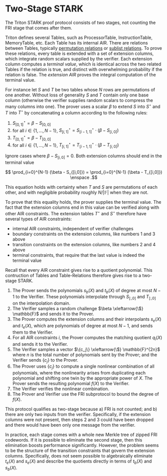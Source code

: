 # Two-Stage STARK

The Triton STARK proof protocol consists of two stages, not counting the FRI stage that comes after them.

Triton defines several Tables, such as ProcessorTable, InstructionTable, MemoryTable, etc. Each Table has its internal AIR. There are relations between Tables, typically [permutation relations](copy-constraints.md) or [sublist relations](evaluation-argument.md). To prove these relations, every table is extended with a set of extension columns, which integrate random scalars supplied by the verifier. Each extension column computes a *terminal value*, which is identical across the two related Tables if the relation is true, and distinct with overwhelming probability if the relation is false. The *extension AIR* proves the integral computation of the terminal value.

For instance let $S$ and $T$ be two tables whose $N$ rows are permutations of one another. Without loss of generality $S$ and $T$ contain only one base column (otherwise the verifier supplies random scalars to compress the many columns into one). The prover uses a scalar $\beta$ to extend $S$ into $S^\star$ and $T$ into $T^\star$ by concatenating a column according to the following rules:
 1. $S^\star_{[0,1]} = \beta - S_{[0,0]}$
 2. for all $i \in \{1, \ldots, N-1\}$, $S^\star_{[i,1]} = S^\star_{[i-1,1]} \cdot (\beta - S_{[i,0]})$
 3. $T^\star_{[0,1]} = \beta - T_{[0,0]}$
 2. for all $i \in \{1, \ldots, N-1\}$, $T^\star_{[i,1]} = T^\star_{[i-1,1]} \cdot (\beta - T_{[i,0]})$

 Ignore cases where $\beta - S_{[i,0]} = 0$. Both extension columns should end in the terminal value

$$ \prod_{i=0}^{N-1} (\beta - S_{[i,0]}) = \prod_{i=0}^{N-1} (\beta - T_{[i,0]}) \enspace .$$

This equation holds with certainty when $T$ and $S$ are permutations of each other, and with negligible probability roughly $N / |\mathbb{F}|$ when they are not.

To prove that this equality holds, the prover supplies the terminal value. The fact that the extension columns end in this value can be verified along with other AIR constraints. The extension tables $T^\star$ and $S^\star$ therefore have several types of AIR constraints:
 - internal AIR constraints, independent of verifier challenges
 - boundary constraints on the extension columns, like numbers 1 and 3 above
 - transition constraints on the extension columns, like numbers 2 and 4 above
 - terminal constraints, that require that the last value is indeed the terminal value

Recall that every AIR constraint gives rise to a quotient polynomial. This contruction of Tables and Table-Relations therefore gives rise to a two-stage STARK.

 1. The Prover sends the polynomials $s_b(X)$ and $t_b(X)$ of degree at most $N-1$ to the Verifier. These polynomials interpolate through $S_{[:,0]}$ and $T_{[:,0]}$ on the interpolation domain.
 2. The Verifier samples a random challenge $\beta \xleftarrow{\$} \mathbb{F}$ and sends it to the Prover.
 3. The Prover computes the extension columns and their interpolants $s_e(X)$ and $t_e(X)$, which are polynomials of degree at most $N-1$, and sends them to the Verifier.
 4. For all AIR constraints $i$, the Prover computes the matching quotient $q_i(X)$ and sends it to the Verifier.
 5. The Verifier samples a vector $\{c_j\} \xleftarrow{\$} \mathbb{F}^{2n}$ where $n$ is the total number of polynomials sent by the Prover; and the Verifier sends $\{c_j\}$ to the Prover.
 6. The Prover uses $\{c_j\}$ to compute a single nonlinear combination of all polynomials, where the nonlinearity arises from duplicating each polynomial and shifting one twin by the appropriate power of $X$. The Prover sends the resulting polynomial $f(X)$ to the Verifier.
 7. The Verifier verifies the nonlinear combination.
 8. The Prover and Verifier use the FRI subprotocol to bound the degree of $f(X)$.

This protocol qualifies as two-stage because a) FRI is not counted; and b) there are only two inputs from the verifier. Specifically, if the extension columns were not present, then steps 2 and 3 could have been dropped and there would have been only one message from the verifier.

In practice, each stage comes with a whole new Merkle tree of zipped FRI codewords. If it is possible to eliminate the second stage, then this elimination boosts performance significantly. However, the problem seems to be the structure of the transition constraints that govern the extension columns. Specifically, does not seem possible to algebraically eliminate $t_e(X)$ and $s_e(X)$ and describe the quotients directly in terms of $t_b(X)$ and $s_b(X)$.
